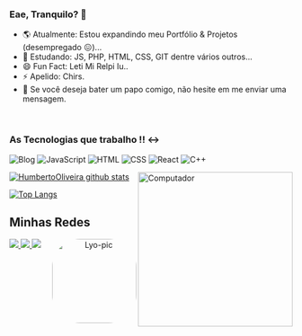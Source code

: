 ### Eae, Tranquilo? 👋

- 🌎  Atualmente: Estou expandindo meu Portfólio & Projetos (desempregado 😖)...
- 🦄  Estudando: JS, PHP, HTML, CSS, GIT dentre vários outros...
- 😄 Fun Fact: Leti Mi Relpi Iu..
- ⚡ Apelido: Chirs.
- 💌 Se você deseja bater um papo comigo, não hesite em me enviar uma mensagem.

<br>

### As Tecnologias que trabalho !! <->

![Blog](https://img.shields.io/badge/dev.to-0A0A0A?style=for-the-badge&logo=dev.to&logoColor=white)
![JavaScript](https://img.shields.io/badge/JavaScript-F7DF1E?style=for-the-badge&logo=javascript&logoColor=black)
![HTML](https://img.shields.io/badge/HTML5-E34F26?style=for-the-badge&logo=html5&logoColor=white)
![CSS](https://img.shields.io/badge/CSS3-1572B6?style=for-the-badge&logo=css3&logoColor=white)
![React](https://img.shields.io/badge/React-20232A?style=for-the-badge&logo=react&logoColor=61DAFB)
![C++](https://img.shields.io/badge/C%2B%2B-00599C?style=for-the-badge&logo=c%2B%2B&logoColor=white)

<div align = "left" >
  
[![HumbertoOliveira github stats](https://github-readme-stats.vercel.app/api?username=LyoDekken&show_icons=true&theme=radical&bg_color=30,0d0d0d,191919&title_color=fff&text_color=fff&icon_color=79ff97)](https://github.com/anuraghazra/github-readme-stats)
  <img src="https://raw.githubusercontent.com/MicaelliMedeiros/micaellimedeiros/master/image/computer-illustration.png" min-width="300px" max-width="400px" width="275px" align="right" alt="Computador">

[![Top Langs](https://github-readme-stats.vercel.app/api/top-langs/?username=LyoDekken&layout=compact&theme=radical&bg_color=30,0d0d0d,191919&title_color=fff&text_color=fff&icon_color=79ff97)](https://github.com/anuraghazra/github-readme-stats)

</div>
 
 ## Minhas Redes
 
 <div align ="center"> 
  <img align = "right" alt = "Lyo-pic" height = "150" style = "border-radius: 50px;" src =
  "https://pa1.narvii.com/6878/98997aad91ece57183e4c7eaf56a4d334693f4f8r1-435-235_hq.gif">
</div>

<div align ="center"> 
<p align="left">
    
  <a href="https://www.instagram.com/iuricode/" alt="Instagram">
    <img src="https://img.shields.io/badge/-Instagram-1C1C1C?style=for-the-badge&logo=Instagram&logoColor=00FFFF&link=https://www.instagram.com/oliiveira_hh/"/>
  </a> 
  <a href="https://www.linkedin.com/in/iuricode" alt="Linkedin">
    <img src="https://img.shields.io/badge/-Linkedin-1C1C1C?style=for-the-badge&logo=Linkedin&logoColor=00FFFF&link=https://www.linkedin.com/in/humbertohenrique/"/>
  </a>
  <a href="https://discord.gg/QevDJqCzaY" alt="Spotify">
    <img src="https://img.shields.io/badge/-Spotify-1C1C1C?style=for-the-badge&logo=Spotify&logoColor=00FFFF&link=https://spotifygg/QevDJqCzaY"/>
  </a>
  
</p>
  
</div>
